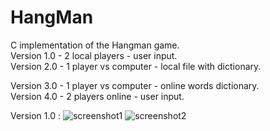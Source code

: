 # HangMan

C implementation of the Hangman game.<br/>
Version 1.0 - 2 local players - user input.<br/>
Version 2.0 - 1 player vs computer - local file with dictionary.<br/>

Version 3.0 - 1 player vs computer - online words dictionary.<br/>
Version 4.0 - 2 players online - user input.<br/>

Version 1.0 :
![screenshot1](https://github.com/IzhakLatovski/Games/blob/master/HangMan/screenshots/screenshot1.png?raw=true)
![screenshot2](https://github.com/IzhakLatovski/Games/blob/master/HangMan/screenshots/screenshot2.png?raw=true)
